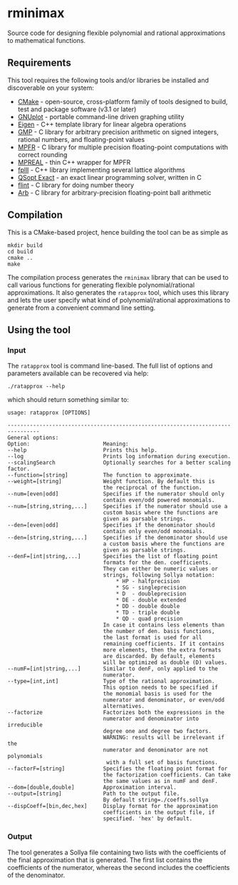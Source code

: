# rminimax

Source code for designing flexible polynomial and rational approximations to mathematical functions.

## Requirements

This tool requires the following tools and/or libraries be installed and discoverable on your system:

* [CMake](https://cmake.org) - open-source, cross-platform family of tools designed to build, test and package software (v3.1 or later)
* [GNUplot](http://www.gnuplot.info/) - portable command-line driven graphing utility
* [Eigen](https://eigen.tuxfamily.org/) - C++ template library for linear algebra operations
* [GMP](https://gmplib.org/) - C library for arbitrary precision arithmetic on signed integers, rational numbers, and floating-point values
* [MPFR](https://www.mpfr.org/) - C library for multiple precision floating-point computations with correct rounding
* [MPREAL](https://github.com/advanpix/mpreal) - thin C++ wrapper for MPFR
* [fplll](https://github.com/fplll/fplll) - C++ library implementing several lattice algorithms
* [QSopt Exact](https://github.com/jonls/qsopt-ex) - an exact linear programming solver, written in C
* [flint](https://flintlib.org/) - C library for doing number theory
* [Arb](https://fredrikj.net/arb/) - C library for arbitrary-precision floating-point ball arithmetic

## Compilation
This is a CMake-based project, hence building the tool can be as simple as 
```
mkdir build
cd build
cmake ..
make
```

The compilation process generates the `rminimax` library that can be used to call various functions 
for generating flexible polynomial/rational approximations. It also generates the `ratapprox` tool, which uses 
this library and lets the user specify what kind of polynomial/rational approximations to generate from 
a convenient command line setting.

## Using the tool
### Input
The `ratapprox` tool is command line-based. The full list of options and parameters available can be 
recovered via help:
```
./ratapprox --help
```
which should return something similar to:
```
usage: ratapprox [OPTIONS]

--------------------------------------------------------------------------------
General options:
Option:                       Meaning:
--help                        Prints this help.
--log                         Prints log information during execution.
--scalingSearch               Optionally searches for a better scaling factor.
--function=[string]           The function to approximate.
--weight=[string]             Weight function. By default this is
                              the reciprocal of the function.
--num=[even|odd]              Specifies if the numerator should only
                              contain even/odd powered monomials.
--num=[string,string,...]     Specifies if the numerator should use a
                              custom basis where the functions are
                              given as parsable strings.
--den=[even|odd]              Specifies if the denominator should
                              contain only even/odd monomials.
--den=[string,string,...]     Specifies if the denominator should use
                              a custom basis where the functions are
                              given as parsable strings.
--denF=[int|string,...]       Specifies the list of floating point
                              formats for the den. coefficients.
                              They can either be numeric values or
                              strings, following Sollya notation:
                                  * HP - halfprecision
                                  * SG - singleprecision
                                  * D  - doubleprecision
                                  * DE - double extended
                                  * DD - double double
                                  * TD - triple double
                                  * QD - quad precision
                              In case it contains less elements than
                              the number of den. basis functions,
                              the last format is used for all
                              remaining coefficients. If it contains
                              more elements, then the extra formats
                              are discarded. By default, elements
                              will be optimized as double (D) values.
--numF=[int|string,...]       Similar to denF, only applied to the
                              numerator.
--type=[int,int]              Type of the rational approximation.
                              This option needs to be specified if
                              the monomial basis is used for the
                              numerator and denominator, or even/odd
                              alternatives.
--factorize                   Factorizes both the expressions in the
                              numerator and denominator into irreducible
                              degree one and degree two factors.
                              WARNING: results will be irrelevant if the
                              numerator and denominator are not polynomials
                               with a full set of basis functions.
--factorF=[string]            Specifies the floating point format for
                              the factorization coefficients. Can take
                              the same values as in numF and denF.
--dom=[double,double]         Approximation interval.
--output=[string]             Path to the output file.
                              By default string=./coeffs.sollya
--dispCoeff=[bin,dec,hex]     Display format for the approximation
                              coefficients in the output file, if
                              specified. 'hex' by default.
```

### Output

The tool generates a Sollya file containing two lists with the coefficients of the final 
approximation that is generated. The first list contains the coefficients of the numerator, 
whereas the second includes the coefficients of the denominator.